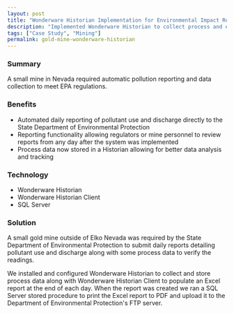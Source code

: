 ```yaml
---
layout: post
title: "Wonderware Historian Implementation for Environmental Impact Reporting"
description: "Implemented Wonderware Historian to collect process and emissions data to automatically generate reports for state environmental impact reporting requirements."
tags: ["Case Study", "Mining"]
permalink: gold-mine-wonderware-historian
---
```


<h3>Summary</h3>
A small mine in Nevada required automatic pollution reporting and data collection to meet EPA regulations.

<h3>Benefits</h3>
<ul>
	<li>Automated daily reporting of pollutant use and discharge directly to the State Department of Environmental Protection</li>
	<li>Reporting functionality allowing regulators or mine personnel to review reports from any day after the system was implemented</li>
	<li>Process data now stored in a Historian allowing for better data analysis and tracking</li>
</ul>

<h3>Technology</h3>
<ul>
	<li>Wonderware Historian</li>
	<li>Wonderware Historian Client</li>
	<li>SQL Server</li>
</ul>

<h3>Solution</h3>
A small gold mine outside of Elko Nevada was required by the State Department of Environmental Protection to submit daily reports detailing pollutant use and discharge along with some process data to verify the readings.

We installed and configured Wonderware Historian to collect and store process data along with Wonderware Historian Client to populate an Excel report at the end of each day. When the report was created we ran a SQL Server stored procedure to print the Excel report to PDF and upload it to the Department of Environmental Protection's FTP server.